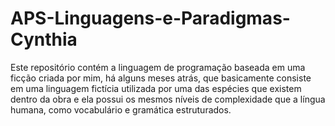 # APS-Linguagens-e-Paradigmas-Cynthia
Este repositório contém a linguagem de programação baseada em uma ficção criada por mim, há alguns meses atrás, que basicamente consiste em uma linguagem fictícia utilizada por uma das espécies que existem dentro da obra e ela possui os mesmos níveis de complexidade que a língua humana, como vocabulário e gramática estruturados.
